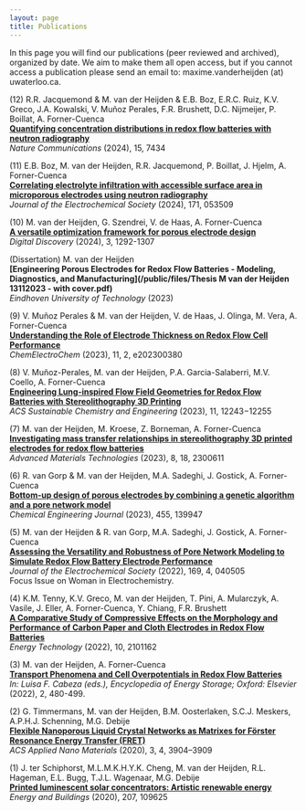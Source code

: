 ```yaml
---
layout: page
title: Publications
---
```


In this page you will find our publications (peer reviewed and archived), organized by date. We aim to make them all open access, but if you cannot access a publication please send an email to: maxime.vanderheijden (at) uwaterloo.ca.

(12) R.R. Jacquemond & M. van der Heijden & E.B. Boz, E.R.C. Ruiz, K.V. Greco, J.A. Kowalski, V. Muñoz Perales, F.R. Brushett, D.C. Nijmeijer, P. Boillat, A. Forner-Cuenca\
**[Quantifying concentration distributions in redox flow batteries with neutron radiography](https://www.nature.com/articles/s41467-024-50120-7)**\
*Nature Communications* (2024), 15, 7434

(11) E.B. Boz, M. van der Heijden, R.R. Jacquemond, P. Boillat, J. Hjelm, A. Forner-Cuenca\
**[Correlating electrolyte infiltration with accessible surface area in microporous electrodes using neutron radiography](https://iopscience.iop.org/article/10.1149/1945-7111/ad4ac7)**\
*Journal of the Electrochemical Society* (2024), 171, 053509
 
(10) M. van der Heijden, G. Szendrei, V. de Haas, A. Forner-Cuenca\
**[A versatile optimization framework for porous electrode design](https://pubs.rsc.org/en/content/articlelanding/2024/dd/d3dd00247k)**\
*Digital Discovery* (2024), 3, 1292-1307 

(Dissertation) M. van der Heijden\
**[Engineering Porous Electrodes for Redox Flow Batteries - Modeling, Diagnostics, and Manufacturing](/public/files/Thesis M van der Heijden 13112023 - with cover.pdf)**\
*Eindhoven University of Technology* (2023)

(9) V. Muñoz Perales & M. van der Heijden, V. de Haas, J. Olinga, M. Vera, A. Forner-Cuenca\
**[Understanding the Role of Electrode Thickness on Redox Flow Cell Performance](https://chemistry-europe.onlinelibrary.wiley.com/doi/full/10.1002/celc.202300380)**\
*ChemElectroChem* (2023), 11, 2, e202300380 

(8) V. Muñoz-Perales, M. van der Heijden, P.A. Garcia-Salaberri, M.V. Coello, A. Forner-Cuenca\
**[Engineering Lung-inspired Flow Field Geometries for Redox Flow Batteries with Stereolithography 3D Printing](https://pubs.acs.org/doi/full/10.1021/acssuschemeng.3c00848)**\
*ACS Sustainable Chemistry and Engineering* (2023), 11, 12243−12255

(7) M. van der Heijden, M. Kroese, Z. Borneman, A. Forner-Cuenca\
**[Investigating mass transfer relationships in stereolithography 3D printed electrodes for redox flow batteries](https://onlinelibrary.wiley.com/doi/full/10.1002/admt.202300611)**\
*Advanced Materials Technologies* (2023), 8, 18, 2300611

(6) R. van Gorp & M. van der Heijden, M.A. Sadeghi, J. Gostick, A. Forner-Cuenca\
**[Bottom-up design of porous electrodes by combining a genetic algorithm and a pore network model](https://www.sciencedirect.com/science/article/pii/S1385894722054274)**\
*Chemical Engineering Journal* (2023), 455, 139947

(5) M. van der Heijden & R. van Gorp, M.A. Sadeghi, J. Gostick, A. Forner-Cuenca\
**[Assessing the Versatility and Robustness of Pore Network Modeling to Simulate Redox Flow Battery Electrode Performance](https://iopscience.iop.org/article/10.1149/1945-7111/ac5e46/meta)**\
*Journal of the Electrochemical Society* (2022), 169, 4, 040505\
Focus Issue on Woman in Electrochemistry.
 
(4) K.M. Tenny, K.V. Greco, M. van der Heijden, T. Pini, A. Mularczyk, A. Vasile, J. Eller, A. Forner-Cuenca, Y. Chiang, F.R. Brushett\
**[A Comparative Study of Compressive Effects on the Morphology and Performance of Carbon Paper and Cloth Electrodes in Redox Flow Batteries](https://onlinelibrary.wiley.com/doi/full/10.1002/ente.202101162)**\
*Energy Technology* (2022), 10, 2101162

(3) M. van der Heijden, A. Forner-Cuenca\
**[Transport Phenomena and Cell Overpotentials in Redox Flow Batteries](https://www.sciencedirect.com/science/article/pii/B9780128197233001323)**\
*In: Luisa F. Cabeza (eds.), Encyclopedia of Energy Storage; Oxford: Elsevier* (2022), 2, 480-499.  

(2) G. Timmermans, M. van der Heijden, B.M. Oosterlaken, S.C.J. Meskers, A.P.H.J. Schenning, M.G. Debije\
**[Flexible Nanoporous Liquid Crystal Networks as Matrixes for Förster Resonance Energy Transfer (FRET)](https://pubs.acs.org/doi/10.1021/acsanm.0c00622)**\
*ACS Applied Nano Materials* (2020), 3, 4, 3904–3909

(1) J. ter Schiphorst, M.L.M.K.H.Y.K. Cheng, M. van der Heijden, R.L. Hageman, E.L. Bugg, T.J.L. Wagenaar, M.G. Debije\
**[Printed luminescent solar concentrators: Artistic renewable energy](https://www.sciencedirect.com/science/article/pii/S0378778819328671)**\
*Energy and Buildings* (2020), 207, 109625 
